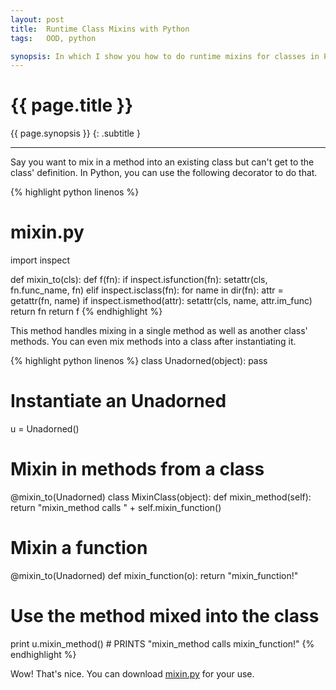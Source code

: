 ```yaml
---
layout: post
title:  Runtime Class Mixins with Python
tags:   OOD, python

synopsis: In which I show you how to do runtime mixins for classes in Python.
---
```


# {{ page.title }}

{{ page.synopsis }}
{: .subtitle }

-----

Say you want to mix in a method into an existing class but can't get to the
class' definition. In Python, you can use the following decorator to do that.

{% highlight python linenos %}
# mixin.py

import inspect

def mixin_to(cls):
  def f(fn):
  	if inspect.isfunction(fn):
	  setattr(cls, fn.func_name, fn)
	elif inspect.isclass(fn):
	  for name in dir(fn):
	    attr = getattr(fn, name)
	    if inspect.ismethod(attr):
	      setattr(cls, name, attr.im_func)
	return fn
  return f
{% endhighlight %}

This method handles mixing in a single method as well as another class'
methods. You can even mix methods into a class after instantiating it.

{% highlight python linenos %}
class Unadorned(object):
  pass

# Instantiate an Unadorned
u = Unadorned()

# Mixin in methods from a class
@mixin_to(Unadorned)
class MixinClass(object):
  def mixin_method(self):
    return "mixin_method calls " + self.mixin_function()

# Mixin a function
@mixin_to(Unadorned)
def mixin_function(o):
  return "mixin_function!"

# Use the method mixed into the class
print u.mixin_method() # PRINTS "mixin_method calls mixin_function!"
{% endhighlight %}

Wow! That's nice. You can download [mixin.py](/assets/mixin.py) for your use.
